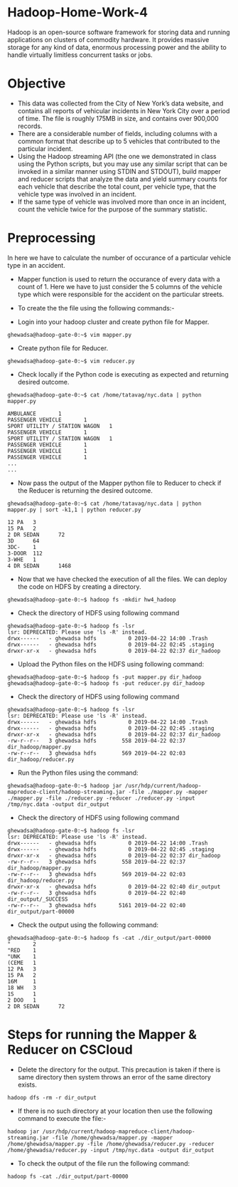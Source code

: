 # Hadoop-Home-Work-4
Hadoop is an open-source software framework for storing data and running applications on clusters of commodity hardware. It provides massive storage for any kind of data, enormous processing power and the ability to handle virtually limitless concurrent tasks or jobs.

# Objective
* This data was collected from the City of New York’s data website, and contains all reports of vehicular incidents in New York City over a period of time. The file is roughly 175MB in size, and contains over
900,000 records.
* There are a considerable number of fields, including columns with a common format that describe up to 5 vehicles that contributed to the particular incident.
* Using the Hadoop streaming API (the one we demonstrated in class using the Python scripts, but you may use any similar script that can be invoked in a similar manner using STDIN and STDOUT), build
mapper and reducer scripts that analyze the data and yield summary counts for each vehicle that describe the total count, per vehicle type, that the vehicle type was involved in an incident.
* If the same type of vehicle was involved more than once in an incident, count the vehicle twice for the purpose of the summary statistic.

# Preprocessing

In here we have to calculate the number of occurance of a particular vehicle type in an accident. 

* Mapper function is used to return the occurance of every data with a count of 1. Here we have to just consider the 5 columns of the vehicle type which were responsible for the accident on the particular streets.
* To create the the file using the following commands:-

* Login into your hadoop cluster and create python file for Mapper.
```
ghewadsa@hadoop-gate-0:~$ vim mapper.py

```
* Create python file for Reducer.

```
ghewadsa@hadoop-gate-0:~$ vim reducer.py

```

* Check locally if the Python code is executing as expected and returning desired outcome.

```
ghewadsa@hadoop-gate-0:~$ cat /home/tatavag/nyc.data | python mapper.py

AMBULANCE       1
PASSENGER VEHICLE       1
SPORT UTILITY / STATION WAGON   1
PASSENGER VEHICLE       1
SPORT UTILITY / STATION WAGON   1
PASSENGER VEHICLE       1
PASSENGER VEHICLE       1
PASSENGER VEHICLE       1
...
...
```

* Now pass the output of the Mapper python file to Reducer to check if the Reducer is returning the desired outcome.

```
ghewadsa@hadoop-gate-0:~$ cat /home/tatavag/nyc.data | python mapper.py | sort -k1,1 | python reducer.py

12 PA   3
15 PA   2
2 DR SEDAN      72
3D      64
3DC-    1
3-DOOR  112
3-WHE   1
4 DR SEDAN      1468
```
* Now that we have checked the execution of all the files. We can deploy the code on HDFS by creating a directory.

```
ghewadsa@hadoop-gate-0:~$ hadoop fs -mkdir hw4_hadoop
```

* Check the directory of HDFS using following command
```
ghewadsa@hadoop-gate-0:~$ hadoop fs -lsr
lsr: DEPRECATED: Please use 'ls -R' instead.
drwx------   - ghewadsa hdfs          0 2019-04-22 14:00 .Trash
drwx------   - ghewadsa hdfs          0 2019-04-22 02:45 .staging
drwxr-xr-x   - ghewadsa hdfs          0 2019-04-22 02:37 dir_hadoop
```
* Upload the Python files on the HDFS using following command:

```
ghewadsa@hadoop-gate-0:~$ hadoop fs -put mapper.py dir_hadoop
ghewadsa@hadoop-gate-0:~$ hadoop fs -put reducer.py dir_hadoop
```
* Check the directory of HDFS using following command
```
ghewadsa@hadoop-gate-0:~$ hadoop fs -lsr
lsr: DEPRECATED: Please use 'ls -R' instead.
drwx------   - ghewadsa hdfs          0 2019-04-22 14:00 .Trash
drwx------   - ghewadsa hdfs          0 2019-04-22 02:45 .staging
drwxr-xr-x   - ghewadsa hdfs          0 2019-04-22 02:37 dir_hadoop
-rw-r--r--   3 ghewadsa hdfs        558 2019-04-22 02:37 dir_hadoop/mapper.py
-rw-r--r--   3 ghewadsa hdfs        569 2019-04-22 02:03 dir_hadoop/reducer.py
```
* Run the Python files using the command:
```
ghewadsa@hadoop-gate-0:~$ hadoop jar /usr/hdp/current/hadoop-mapreduce-client/hadoop-streaming.jar -file ./mapper.py -mapper ./mapper.py -file ./reducer.py -reducer ./reducer.py -input /tmp/nyc.data -output dir_output
```
* Check the directory of HDFS using following command
```
ghewadsa@hadoop-gate-0:~$ hadoop fs -lsr
lsr: DEPRECATED: Please use 'ls -R' instead.
drwx------   - ghewadsa hdfs          0 2019-04-22 14:00 .Trash
drwx------   - ghewadsa hdfs          0 2019-04-22 02:45 .staging
drwxr-xr-x   - ghewadsa hdfs          0 2019-04-22 02:37 dir_hadoop
-rw-r--r--   3 ghewadsa hdfs        558 2019-04-22 02:37 dir_hadoop/mapper.py
-rw-r--r--   3 ghewadsa hdfs        569 2019-04-22 02:03 dir_hadoop/reducer.py
drwxr-xr-x   - ghewadsa hdfs          0 2019-04-22 02:40 dir_output
-rw-r--r--   3 ghewadsa hdfs          0 2019-04-22 02:40 dir_output/_SUCCESS
-rw-r--r--   3 ghewadsa hdfs       5161 2019-04-22 02:40 dir_output/part-00000
```
* Check the output using the following command:
```
ghewadsa@hadoop-gate-0:~$ hadoop fs -cat ./dir_output/part-00000
"       2
"RED    1
"UNK    1
(CEME   1
12 PA   3
15 PA   2
16M     1
18 WH   3
1S      1
2 DOO   1
2 DR SEDAN      72
```
# Steps for running the Mapper & Reducer on CSCloud

* Delete the directory for the output. This precaution is taken if there is same directory then system throws an error of the same directory exists.

```
hadoop dfs -rm -r dir_output
```

* If there is no such directory at your location then use the following command to execute the file:-
```
hadoop jar /usr/hdp/current/hadoop-mapreduce-client/hadoop-streaming.jar -file /home/ghewadsa/mapper.py -mapper /home/ghewadsa/mapper.py -file /home/ghewadsa/reducer.py -reducer /home/ghewadsa/reducer.py -input /tmp/nyc.data -output dir_output
```
* To check the output of the file run the following command:
```
hadoop fs -cat ./dir_output/part-00000
```

